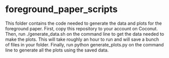 # foreground_paper_scripts
This folder contains the code needed to generate the data and plots for the foreground paper. 
First, copy this repository to your account on Coconut.
Then, run ./generate_data.sh on the command line to get the data needed to make the plots. This will take roughly an hour to run and will save a bunch of files in your folder.
Finally, run python generate_plots.py on the command line to generate all the plots using the saved data.
